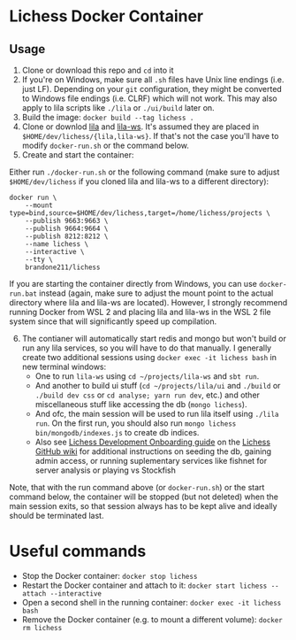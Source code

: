# Lichess Docker Container

## Usage

1. Clone or download this repo and `cd` into it
2. If you're on Windows, make sure all `.sh` files have Unix line endings (i.e. just LF). Depending on your `git` configuration, they might be converted to Windows file endings (i.e. CLRF) which will not work. This may also apply to lila scripts like `./lila` or `./ui/build` later on.
3. Build the image: `docker build --tag lichess .`
4. Clone or downlod [lila](https://github.com/ornicar/lila) and [lila-ws](https://github.com/ornicar/lila-ws). It's assumed they are placed in `$HOME/dev/lichess/{lila,lila-ws}`. If that's not the case you'll have to modify `docker-run.sh` or the command below.
5. Create and start the container:

Either run `./docker-run.sh` or the following command (make sure to adjust `$HOME/dev/lichess` if you cloned lila and lila-ws to a different directory):
```
docker run \
    --mount type=bind,source=$HOME/dev/lichess,target=/home/lichess/projects \
    --publish 9663:9663 \
    --publish 9664:9664 \
    --publish 8212:8212 \
    --name lichess \
    --interactive \
    --tty \
    brandone211/lichess
```

If you are starting the container directly from Windows, you can use `docker-run.bat` instead (again, make sure to adjust the mount point to the actual directory where lila and lila-ws are located). However, I strongly recommend running Docker from WSL 2 and placing lila and lila-ws in the WSL 2 file system since that will significantly speed up compilation.

6. The contianer will automatically start redis and mongo but won't build or run any lila services, so you will have to do that manually. I generally create two additional sessions using `docker exec -it lichess bash` in new terminal windows:
    - One to run `lila-ws` using `cd ~/projects/lila-ws` and `sbt run`.
    - And another to build ui stuff (`cd ~/projects/lila/ui` and `./build` or `./build dev css` or `cd analyse; yarn run dev`, etc.) and other miscellaneous stuff like accessing the db (`mongo lichess`).
    - And ofc, the main session will be used to run lila itself using `./lila run`. On the first run, you should also run `mongo lichess bin/mongodb/indexes.js` to create db indices.
    - Also see [Lichess Development Onboarding guide](https://github.com/ornicar/lila/wiki/Lichess-Development-Onboarding#installation) on the [Lichess GitHub wiki](https://github.com/ornicar/lila/wiki) for additional instructions on seeding the db, gaining admin access, or running suplementary services like fishnet for server analysis or playing vs Stockfish

Note, that with the run command above (or `docker-run.sh`) or the start command below, the container will be stopped (but not deleted) when the main session exits, so that session always has to be kept alive and ideally should be terminated last.

# Useful commands

* Stop the Docker container: `docker stop lichess`
* Restart the Docker container and attach to it: `docker start lichess --attach --interactive`
* Open a second shell in the running container: `docker exec -it lichess bash`
* Remove the Docker container (e.g. to mount a different volume): `docker rm lichess`
